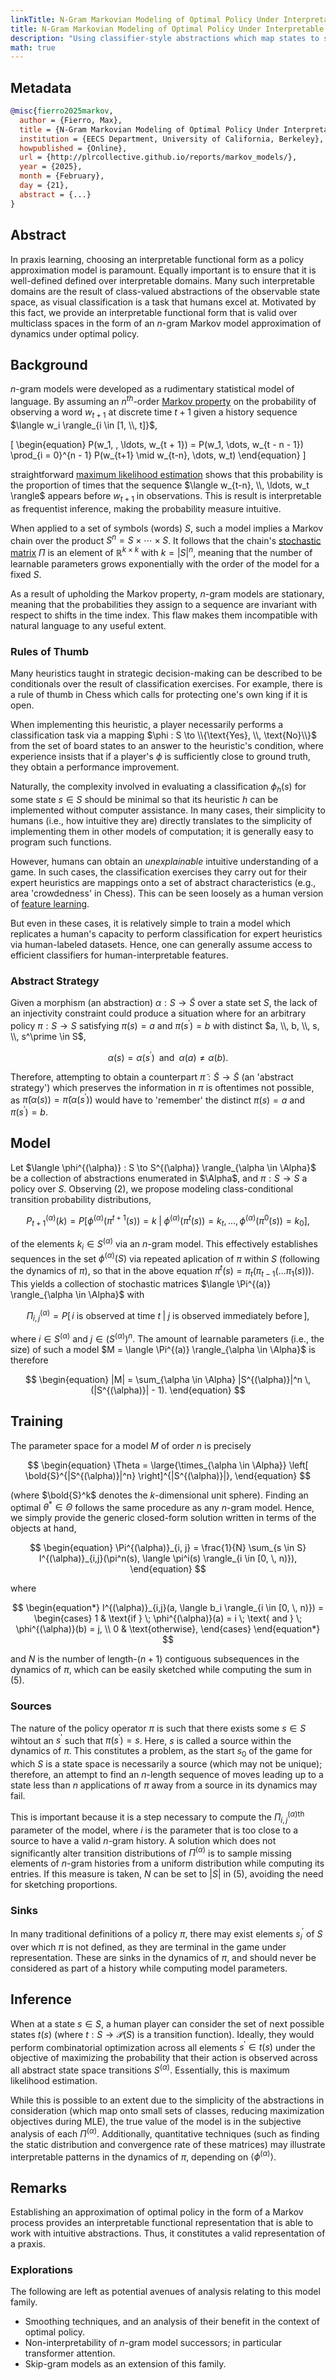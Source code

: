 ```yaml
---
linkTitle: N-Gram Markovian Modeling of Optimal Policy Under Interpretable Abstractions
title: N-Gram Markovian Modeling of Optimal Policy Under Interpretable Abstractions
description: "Using classifier-style abstractions which map states to semantically interpretable labels, we show an approach to policy approximation through the construction of discrete Markov models of optimal policy dynamics within each class space."
math: true
---
```


## Metadata

```bibtex
@misc{fierro2025markov,
  author = {Fierro, Max},
  title = {N-Gram Markovian Modeling of Optimal Policy Under Interpretable Abstractions},
  institution = {EECS Department, University of California, Berkeley},
  howpublished = {Online},
  url = {http://plrcollective.github.io/reports/markov_models/},
  year = {2025},
  month = {February},
  day = {21},
  abstract = {...}
}
```

## Abstract

In praxis learning, choosing an interpretable functional form as a policy approximation model is paramount. Equally important is to ensure that it is well-defined defined over interpretable domains. Many such interpretable domains are the result of class-valued abstractions of the observable state space, as visual classification is a task that humans excel at. Motivated by this fact, we provide an interpretable functional form that is valid over multiclass spaces in the form of an $n$-gram Markov model approximation of dynamics under optimal policy.

## Background

$n$-gram models were developed as a rudimentary statistical model of language. By assuming an $n^{th}$-order [Markov property](https://en.wikipedia.org/wiki/Markov_property) on the probability of observing a word $w_{t + 1}$ at discrete time $t + 1$ given a history sequence $\langle w_i \rangle_{i \in [1, \\, t]}$,

\[
\begin{equation}
  P(w_1, \, \ldots, w_{t + 1}) =
  P(w_1, \dots, w_{t - n - 1}) \prod_{i = 0}^{n - 1} P(w_{t+1} \mid w_{t-n}, \dots, w_t)
\end{equation}
\]

straightforward [maximum likelihood estimation](https://en.wikipedia.org/wiki/Maximum_likelihood_estimation) shows that this probability is the proportion of times that the sequence $\langle w_{t-n}, \\, \ldots, w_t \rangle$ appears before $w_{t + 1}$ in observations. This is result is interpretable as frequentist inference, making the probability measure intuitive.

When applied to a set of symbols (words) $S$, such a model implies a Markov chain over the product $S^n = S \times \cdots \times S$. It follows that the chain's [stochastic matrix](https://en.wikipedia.org/wiki/Stochastic_matrix) $\Pi$ is an element of $\mathbb{R}^{k \times k}$ with $k = |S|^n$, meaning that the number of learnable parameters grows exponentially with the order of the model for a fixed $S$.

As a result of upholding the Markov property, $n$-gram models are stationary, meaning that the probabilities they assign to a sequence are invariant with respect to shifts in the time index. This flaw makes them incompatible with natural language to any useful extent.

### Rules of Thumb

Many heuristics taught in strategic decision-making can be described to be conditionals over the result of classification exercises. For example, there is a rule of thumb in Chess which calls for protecting one's own king if it is open.

When implementing this heuristic, a player necessarily performs a classification task via a mapping $\phi : S \to \\{\text{Yes}, \\, \text{No}\\}$ from the set of board states to an answer to the heuristic's condition, where experience insists that if a player's $\phi$ is sufficiently close to ground truth, they obtain a performance improvement.

Naturally, the complexity involved in evaluating a classification $\phi_h(s)$ for some state $s \in S$ should be minimal so that its heuristic $h$ can be implemented without computer assistance. In many cases, their simplicity to humans (i.e., how intuitive they are) directly translates to the simplicity of implementing them in other models of computation; it is generally easy to program such functions.

However, humans can obtain an _unexplainable_ intuitive understanding of a game. In such cases, the classification exercises they carry out for their expert heuristics are mappings onto a set of abstract characteristics (e.g., area 'crowdedness' in Chess). This can be seen loosely as a human version of [feature learning](https://en.wikipedia.org/wiki/Feature_learning).

But even in these cases, it is relatively simple to train a model which replicates a human's capacity to perform classification for expert heuristics via human-labeled datasets. Hence, one can generally assume access to efficient classifiers for human-interpretable features.

### Abstract Strategy

Given a morphism (an abstraction) $\alpha : S \to \tilde{S}$ over a state set $S$, the lack of an injectivity constraint could produce a situation where for an arbitrary policy $\pi : S \to S$ satisfying $\pi(s) = a$ and $\pi(s^\prime) = b$ with distinct $a, \\, b, \\, s, \\, s^\prime \in S$,

$$
\begin{equation}
  \alpha(s) = \alpha(s^\prime) \;\; \text{and} \;\; \alpha(a) \neq \alpha(b).
\end{equation}
$$

Therefore, attempting to obtain a counterpart $\tilde{\pi} : \tilde{S} \to \tilde{S}$ (an 'abstract strategy') which preserves the information in $\pi$ is oftentimes not possible, as $\tilde{\pi}(\alpha(s)) = \tilde{\pi}(\alpha(s^\prime))$ would have to 'remember' the distinct $\pi(s) = a$ and $\pi(s^\prime) = b$.

## Model

Let $\langle \phi^{(\alpha)} : S \to S^{(\alpha)} \rangle_{\alpha \in \Alpha}$ be a collection of abstractions enumerated in $\Alpha$, and $\pi : S \to S$ a policy over $S$. Observing $(2)$, we propose modeling class-conditional transition probability distributions,

$$
\begin{equation}
  P^{(\alpha)}_{t+1}(k) = P[\phi^{(\alpha)}(\pi^{t + 1}(s)) = k \; | \; \phi^{(\alpha)}(\pi^t(s)) = k_t, \, \ldots, \, \phi^{(\alpha)}(\pi^0(s)) = k_0],
\end{equation}
$$

of the elements $k_i \in S^{(\alpha)}$ via an $n$-gram model. This effectively establishes sequences in the set $\phi^{(\alpha)}(S)$ via repeated aplication of $\pi$ within $S$ (following the dynamics of $\pi$), so that in the above equation $\pi^t(s) = \pi_t(\pi_{t-1}(\ldots\pi_1(s)))$.
This yields a collection of stochastic matrices $\langle  \Pi^{(a)} \rangle_{\alpha \in \Alpha}$ with

$$
\Pi^{(\alpha)}_{i, j} = P[\, i \text{ is observed at time } t \; | \; j \text{ is observed immediately before}\,],
$$

where $i \in S^{(\alpha)}$ and $j \in (S^{(\alpha)})^n$. The amount of learnable parameters (i.e., the size) of such a model $M = \langle  \Pi^{(a)} \rangle_{\alpha \in \Alpha}$ is therefore

$$
\begin{equation}
  |M| = \sum_{\alpha \in \Alpha} |S^{(\alpha)}|^n \, (|S^{(\alpha)}| - 1).
\end{equation}
$$

## Training

The parameter space for a model $M$ of order $n$ is precisely

$$
\begin{equation}
  \Theta = \large{\times_{\alpha \in \Alpha}} \left[ \bold{S}^{|S^{(\alpha)}|^n} \right]^{|S^{(\alpha)}|},
\end{equation}
$$

(where $\bold{S}^k$ denotes the $k$-dimensional unit sphere). Finding an optimal $\theta^* \in \Theta$ follows the same procedure as any $n$-gram model. Hence, we simply provide the generic closed-form solution written in terms of the objects at hand,

$$
\begin{equation}
 \Pi^{(\alpha)}_{i, j} = \frac{1}{N}
 \sum_{s \in S} I^{(\alpha)}_{i,j}(\pi^n(s), \langle \pi^i(s) \rangle_{i \in [0, \, n)}),
\end{equation}
$$

where

$$
\begin{equation*}
 I^{(\alpha)}_{i,j}(a, \langle b_i \rangle_{i \in [0, \, n)}) =
 \begin{cases}
       1 & \text{if } \; \phi^{(\alpha)}(a) = i \; \text{ and } \; \phi^{(\alpha)}(b) = j, \\
       0 & \text{otherwise},
  \end{cases}
\end{equation*}
$$

and $N$ is the number of length-$(n + 1)$ contiguous subsequences in the dynamics of $\pi$, which can be easily sketched while computing the sum in $(5)$.

### Sources
The nature of the policy operator $\pi$ is such that there exists some $s \in S$ wihtout an $s^\prime$ such that $\pi(s^\prime) = s$. Here, $s$ is called a source within the dynamics of $\pi$. This constitutes a problem, as the start $s_0$ of the game for which $S$ is a state space is necessarily a source (which may not be unique); therefore, an attempt to find an $n$-length sequence of moves leading up to a state less than $n$ applications of $\pi$ away from a source in its dynamics may fail.

This is important because it is a step necessary to compute the $\Pi^{(\alpha)}_{i, j}$$^{\text{th}}$ parameter of the model, where $i$ is the parameter that is too close to a source to have a valid $n$-gram history. A solution which does not significantly alter transition distributions of $\Pi^{(\alpha)}$ is to sample missing elements of $n$-gram histories from a uniform distribution while computing its entries. If this measure is taken, $N$ can be set to $|S|$ in $(5)$, avoiding the need for sketching proportions.

### Sinks

In many traditional definitions of a policy $\pi$, there may exist elements $s^\prime_i$ of $S$ over which $\pi$ is not defined, as they are terminal in the game under representation. These are sinks in the dynamics of $\pi$, and should never be considered as part of a history while computing model parameters.

## Inference

When at a state $s \in S$, a human player can consider the set of next possible states $t(s)$ (where $t : S \to \mathcal{P}(S)$ is a transition function). Ideally, they would perform combinatorial optimization across all elements $s^\prime \in t(s)$ under the objective of maximizing the probability that their action is observed across all abstract state space transitions $S^{(\alpha)}$. Essentially, this is maximum likelihood estimation.

While this is possible to an extent due to the simplicity of the abstractions in consideration (which map onto small sets of classes, reducing maximization objectives during MLE), the true value of the model is in the subjective analysis of each $\Pi^{(\alpha)}$. Additionally, quantitative techniques (such as finding the static distribution and convergence rate of these matrices) may illustrate interpretable patterns in the dynamics of $\pi$, depending on $\langle \phi^{(\alpha)} \rangle$.

## Remarks

Establishing an approximation of optimal policy in the form of a Markov process provides an interpretable functional representation that is able to work with intuitive abstractions. Thus, it constitutes a valid representation of a praxis.

### Explorations

The following are left as potential avenues of analysis relating to this model family.

* Smoothing techniques, and an analysis of their benefit in the context of optimal policy.
* Non-interpretability of $n$-gram model successors; in particular transformer attention.
* Skip-gram models as an extension of this family.
